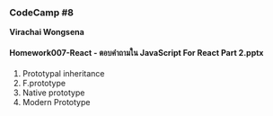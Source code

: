 ### CodeCamp #8
__Virachai Wongsena__

#### Homework007-React - ตอบคำถามใน JavaScript For React Part 2.pptx

1. Prototypal inheritance
2. F.prototype
3. Native prototype
4. Modern Prototype